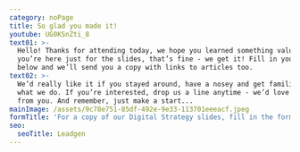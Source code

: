 ```yaml
---
category: noPage
title: So glad you made it!
youtube: UG0KSnZti_8
text01: >-
  Hello! Thanks for attending today, we hope you learned something valuable. If
  you’re here just for the slides, that’s fine - we get it! Fill in your details
  below and we’ll send you a copy with links to articles too. 
text02: >-
  We’d really like it if you stayed around, have a nosey and get familiar with
  what we do. If you’re interested, drop us a line anytime - we’d love to hear
  from you. And remember, just make a start...
mainImage: /assets/9c78e751-85df-492e-9e33-113701eeeacf.jpeg
formTitle: 'For a copy of our Digital Strategy slides, fill in the form below.'
seo:
  seoTitle: Leadgen
---
```


